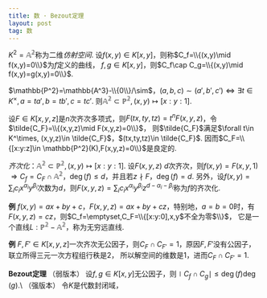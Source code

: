 ```yaml
---
title: 数 · Bezout定理
layout: post
tag: 数
---
```


$K^2=\mathbb{A^2}$称为二维*仿射空间*. 设$f(x,y)\in K[x,y]$，则称$C_f=\\{(x,y)\mid f(x,y)=0\\}$为$f$定义的曲线，
$f,g\in K[x,y]$，则$C_f\cap C_g=\\{(x,y)\mid f(x,y)=g(x,y)=0\\}$.

$\mathbb{P^2}=\mathbb{A^3}-\\{0\\}/\sim$，$(a,b,c)\sim(a',b',c')\Leftrightarrow \exists t\in K^\times,a=ta',b=tb',c=tc'$.
则$\mathbb{A^2}\subset \mathbb{P^2},(x,y)\mapsto[x:y:1]$.

设$F\in K[x,y,z]$是$n$次齐次多项式，则$F(tx,ty,tz)=t^nF(x,y,z)$，令$\tilde{C_F}=\\{(x,y,z)\mid F(x,y,z)=0\\}$，
则$\tilde{C_F}$满足$\forall t\in K^\times, (x,y,z)\in \tilde{C_F}$，$(tx,ty,tz)\in \tilde{C_F}$.
因而$C_F=\\{[x:y:z]\in \mathbb{P^2}(K),F(x,y,z)=0\\}$是良定的.

*齐次化*：$\mathbb{A^2}\subset \mathbb{P^2},(x,y)\mapsto[x:y:1]$. 设$F(x,y,z)$ $d$次齐次，则$f(x,y)=F(x,y,1)$
$\Rightarrow C_f=C_F\cap \mathbb{A^2}$，$\deg(f)\le d$，并且若$z\nmid F$，$\deg(f)=d$.
另外，设$f(x,y)=\sum_i c_ix^{\alpha_i}y^{\beta_i}$次数为$d$，则$F(x,y,z)=\sum_i c_ix^{\alpha_i}y^{\beta_i}z^{d-\alpha_i-\beta_i}$称为$f$的齐次化.

**例** $f(x,y)=ax+by+c$，$F(x,y,z)=ax+by+cz$，特别地，$a=b=0$时，有$F(x,y,z)=cz$，则$C_f=\emptyset,C_F=\\{[x:y:0],x,y$不全为零$\\}$，
它是一个直线$L:\mathbb{P^2-A^2}$，称为无穷远直线.

**例** $F,F'\in K[x,y,z]$一次齐次无公因子，则$C_F\cap C_{F'}=1$，原因$F,F'$没有公因子，联立所得三元一次方程组行秩是$2$，
所以解空间的维数是$1$，进而$C_F\cap C_{F'}=1$.

**Bezout定理** （弱版本） 设$f,g\in K[x,y]$无公因子，则$\mid C_f\cap C_g\mid \le \deg(f)\deg(g)$.\\
（强版本） 令$K$是代数封闭域，
